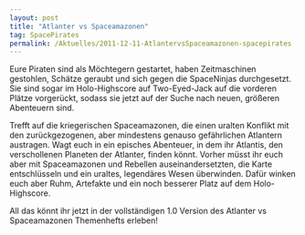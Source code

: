 ```yaml
---
layout: post
title: "Atlanter vs Spaceamazonen"
tag: SpacePirates
permalink: /Aktuelles/2011-12-11-AtlantervsSpaceamazonen-spacepirates
---
```


Eure Piraten sind als Möchtegern gestartet, haben Zeitmaschinen gestohlen, Schätze geraubt und sich gegen die SpaceNinjas durchgesetzt. Sie sind sogar im Holo-Highscore auf Two-Eyed-Jack auf die vorderen Plätze vorgerückt, sodass sie jetzt auf der Suche nach neuen, größeren Abenteuern sind.

Trefft auf die kriegerischen Spaceamazonen, die einen uralten Konflikt mit den zurückgezogenen, aber mindestens genauso gefährlichen Atlantern austragen. Wagt euch in ein episches Abenteuer, in dem ihr Atlantis, den verschollenen Planeten der Atlanter, finden könnt. Vorher müsst ihr euch aber mit Spaceamazonen und Rebellen auseinandersetzten, die Karte entschlüsseln und ein uraltes, legendäres Wesen überwinden. Dafür winken euch aber Ruhm, Artefakte und ein noch besserer Platz auf dem Holo-Highscore.

All das könnt ihr jetzt in der vollständigen 1.0 Version des Atlanter vs Spaceamazonen Themenhefts erleben!
